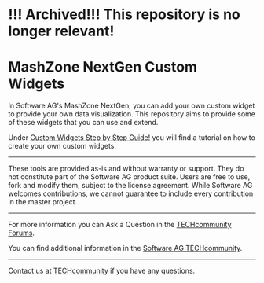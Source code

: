 # !!! Archived!!! This repository is no longer relevant!

MashZone NextGen Custom Widgets
===============================

In Software AG's MashZone NextGen, you can add your own custom widget to provide your own data visualization. This repository aims to provide some of these widgets that you can use and extend.

Under [Custom Widgets Step by Step Guide!](https://techcommunity.softwareag.com/pwiki/-/wiki/Main/Custom+Widgets+Step+by+Step+Guide) you will find a tutorial on how to create your own custom widgets.

------------------------------------------------------------------------

These tools are provided as-is and without warranty or support. They do not constitute part of the Software AG product suite. Users are free to use, fork and modify them, subject to the license agreement. While Software AG welcomes contributions, we cannot guarantee to include every contribution in the master project.

------------------------------------------------------------------------
For more information you can Ask a Question in the [TECHcommunity Forums](https://tech.forums.softwareag.com/tags/c/forum/1/apama).

You can find additional information in the [Software AG TECHcommunity](https://tech.forums.softwareag.com/tag/apama).
_________________
Contact us at [TECHcommunity](mailto:technologycommunity@softwareag.com?subject=Github/SoftwareAG) if you have any questions.
